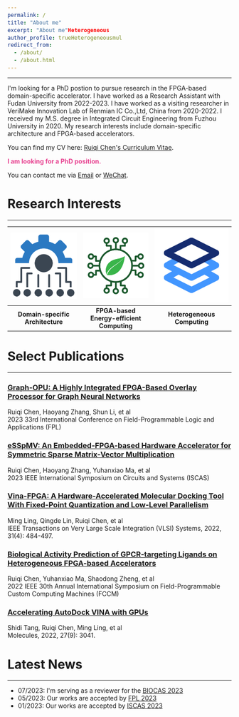 ```yaml
---
permalink: /
title: "About me"
excerpt: "About me"Heterogeneous
author_profile: trueHeterogeneousmul
redirect_from: 
  - /about/
  - /about.html
---
```


------

I'm looking for a PhD postion to pursue research in the FPGA-based domain-specific accelerator. I have worked as a Research Assistant with Fudan University from 2022-2023. I have worked as a visiting researcher in VeriMake Innovation Lab of Renmian IC Co.,Ltd, China from 2020-2022. I received my M.S. degree in Integrated Circuit Engineering from Fuzhou University in 2020. My research interests include domain-specific architecture and FPGA-based accelerators.

You can find my CV here: [Ruiqi Chen's Curriculum Vitae](../files/RickyCV.pdf).

<font color="#E74290"><b> I am looking for a PhD position. </b></font>  

You can contact me via [Email](mailto:rickychen@verimake.com) or [WeChat](../images/wechat.png).
   
Research Interests
======
------
| ![Domain-specific Architecture](../images/Domain.png) | ![FPGA-based Energy-efficient Computing](../images/green.png) | ![Heterogeneous Computing](../images/Heterogeneous.png) |
|:--------------------------------------------:|:----------------------------------------:|:---------------------------------------------------:|
| **Domain-specific Architecture**                     | **FPGA-based Energy-efficient Computing**                      | **Heterogeneous Computing**                           |

<!-- - ### Domain-specific Architecture
- ### FPGA-based Energy-efficient Computing 
- ### Heterogeneous Computing -->




Select Publications
======
------

### [Graph-OPU: A Highly Integrated FPGA-Based Overlay Processor for Graph Neural Networks](https://doi.org/10.1109/FPL60245.2023.00039)
Ruiqi Chen, Haoyang Zhang, Shun Li, et al<br>
2023 33rd International Conference on Field-Programmable Logic and Applications (FPL)

### [eSSpMV: An Embedded-FPGA-based Hardware Accelerator for Symmetric Sparse Matrix-Vector Multiplication](http://dx.doi.org/10.1109/ISCAS46773.2023.10181734)
Ruiqi Chen, Haoyang Zhang, Yuhanxiao Ma, et al<br>
2023 IEEE International Symposium on Circuits and Systems (ISCAS)

### [Vina-FPGA: A Hardware-Accelerated Molecular Docking Tool With Fixed-Point Quantization and Low-Level Parallelism](http://dx.doi.org/10.1109/TVLSI.2022.3217275)
Ming Ling, Qingde Lin, Ruiqi Chen, et al<br>
IEEE Transactions on Very Large Scale Integration (VLSI) Systems, 2022, 31(4): 484-497.

### [Biological Activity Prediction of GPCR-targeting Ligands on Heterogeneous FPGA-based Accelerators](http://dx.doi.org/10.1109/FCCM53951.2022.9786139)
Ruiqi Chen, Yuhanxiao Ma, Shaodong Zheng, et al<br>
2022 IEEE 30th Annual International Symposium on Field-Programmable Custom Computing Machines (FCCM)

### [Accelerating AutoDock VINA with GPUs](http://dx.doi.org/10.3390/molecules27093041) 
Shidi Tang, Ruiqi Chen, Ming Ling, et al<br>
Molecules, 2022, 27(9): 3041.

Latest News 
======
------
- 07/2023: I'm serving as a reviewer for the [BIOCAS 2023](https://2023.ieee-biocas.org/)
- 05/2023: Our works are accepted by [FPL 2023](https://2023.fpl.org/)
- 01/2023: Our works are accepted by [ISCAS 2023](https://iscas2023.org/)

